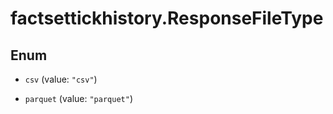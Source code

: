 # factsettickhistory.ResponseFileType

## Enum


* `csv` (value: `"csv"`)

* `parquet` (value: `"parquet"`)



